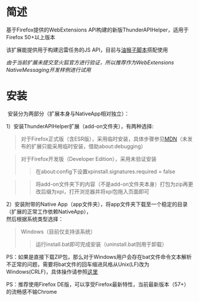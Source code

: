 # 简述

  基于Firefox提供的WebExtensions API构建的新版ThunderAPIHelper，适用于Firefox 50+以上版本
    
   该扩展能提供用于构建迅雷任务的JS API，目前与[油猴子脚本](https://greasyfork.org/zh-CN/scripts/28050-115%E6%89%B9%E9%87%8F%E6%96%87%E4%BB%B6%E8%BF%85%E9%9B%B7%E4%B8%8B%E8%BD%BD-%E6%9A%82%E4%B8%8D%E6%94%AF%E6%8C%81%E6%96%87%E4%BB%B6%E5%A4%B9%E7%B1%BB%E5%9E%8B%E4%B8%8B%E8%BD%BD "Markdown")搭配使用
   
   *由于当前扩展未提交至火狐官方进行验证，所以推荐作为WebExtensions NativeMessaging开发样例进行试用*
    
# 安装
    
  安装分为两部分（扩展本身与NativeApp相对独立）：
    
  1）安装ThunderAPIHelper扩展（add-on文件夹），有两种选择:
  
>对于Firefox正式版（含ESR版），采用临时安装，具体步骤参见[MDN](https://developer.mozilla.org/zh-CN/Add-ons/WebExtensions/Temporary_Installation_in_Firefox "Markdown")（未发布的扩展只能采用临时安装，借助about:debugging）

>对于Firefox开发版（Developer Edition），采用未验证安装
>>在about:config下设置xpinstall.signatures.required = false

>>将add-on文件夹下的内容（不是add-on文件夹本身）打包为zip再更改后缀为xpi，打开浏览器并将xpi包拖入页面即可
  
  2）安装附带的Native App（app文件夹），将app文件夹下载至一个稳定的目录（扩展的正常工作依赖NativeApp），  
     然后根据系统类型选择：
    
>Windows（目前仅支持该系统）
>>运行install.bat即可完成安装（uninstall.bat则用于卸载）
  
  
  
  PS：如果是直接下载ZIP包，那么对于Windows用户会存在bat文件命令文本解析不正常的问题，需要将bat文件的回车缩进风格从Unix(LF)改为Windows(CRLF)，具体操作请参照[这里](http://www.cuixinjiang.cn/wzzhizuo/784.html)
  
  
  PS：推荐使用Firefox DE版，可以享受Firefox最新特性，当前最新版本（57+）的流畅感不输Chrome
